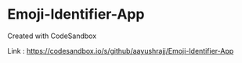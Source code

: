 # Emoji-Identifier-App
Created with CodeSandbox

Link : https://codesandbox.io/s/github/aayushrajj/Emoji-Identifier-App
